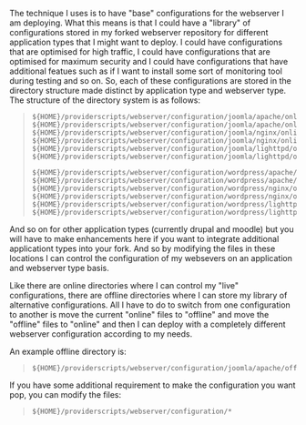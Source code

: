 The technique I uses is to have "base" configurations for the webserver I am deploying. What this means is that I could have a "library" of configurations stored in my forked webserver repository for different application types that I might want to deploy. I could have configurations that are optimised for high traffic, I could have configurations that are optimised for maximum security and I could have configurations that have additional featues such as if I want to install some sort of monitoring  tool during testing and so on. So, each of these configurations are stored in the directory structure made distinct by application type and webserver type. The structure of the directory system is as follows:


>     ${HOME}/providerscripts/webserver/configuration/joomla/apache/online/source
>     ${HOME}/providerscripts/webserver/configuration/joomla/apache/online/repo
>     ${HOME}/providerscripts/webserver/configuration/joomla/nginx/online/source
>     ${HOME}/providerscripts/webserver/configuration/joomla/nginx/online/repo
>     ${HOME}/providerscripts/webserver/configuration/joomla/lighttpd/online/source
>     ${HOME}/providerscripts/webserver/configuration/joomla/lighttpd/online/repo
>
>     ${HOME}/providerscripts/webserver/configuration/wordpress/apache/online/source
>     ${HOME}/providerscripts/webserver/configuration/wordpress/apache/online/repo
>     ${HOME}/providerscripts/webserver/configuration/wordpress/nginx/online/source
>     ${HOME}/providerscripts/webserver/configuration/wordpress/nginx/online/repo
>     ${HOME}/providerscripts/webserver/configuration/wordpress/lighttpd/online/source
>     ${HOME}/providerscripts/webserver/configuration/wordpress/lighttpd/online/repo


And so on for other application types (currently drupal and moodle) but you will have to make enhancements here if you want to integrate additional applicationt types into your fork. And so by modifying the files in these locations I can control the configuration of my websevers on an application and webserver type basis.

Like there are online directories where I can control my "live" configurations, there are offline directories where I can store my library of alternative configurations. All I have to do to switch from one configuration to another is move the current "online" files to "offline" and move the "offline" files to "online" and then I can deploy with a completely different webserver configuration according to my needs. 

An example offline directory is:

>     ${HOME}/providerscripts/webserver/configuration/joomla/apache/offline

If you have some additional requirement to make the configuration you want pop, you  can modify the files:

>     ${HOME}/providerscripts/webserver/configuration/*
